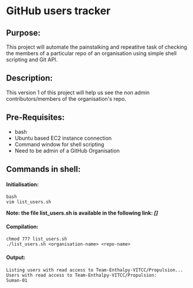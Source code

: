 # GitHub users tracker
## Purpose:
This project will automate the painstalking and repeatitve task of checking the members of a particular repo of an organisation using simple shell scripting and Git API.

## Description:
This version 1 of this project will help us see the non admin contributors/members of the organisation's repo.

## Pre-Requisites:
- bash
- Ubuntu based EC2 instance connection
- Command window for shell scripting
- Need to be admin of a GitHub Organisation

## Commands in shell:
#### Initialisation:
```
bash
vim list_users.sh
```
**Note: the file list_users.sh is available in the following link: _[]_**
#### Compilation:
```
chmod 777 list_users.sh
./list_users.sh <organisation-name> <repo-name>
```
#### Output:
```
Listing users with read access to Team-Enthalpy-VITCC/Propulsion...
Users with read access to Team-Enthalpy-VITCC/Propulsion:
Suman-01
```

